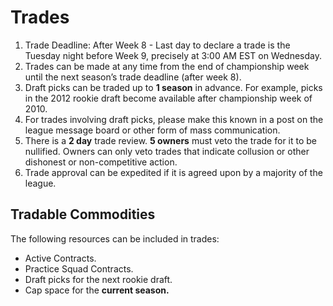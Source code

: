 # Trades

1. Trade Deadline: After Week 8 - Last day to declare a trade is the Tuesday night before Week 9, precisely at 3:00 AM EST on Wednesday.
2. Trades can be made at any time from the end of championship week until the next season’s trade deadline (after week 8).
3. Draft picks can be traded up to **1 season** in advance. For example, picks in the 2012 rookie draft become available after championship week of 2010.
4. For trades involving draft picks, please make this known in a post on the league message board or other form of mass communication.
5. There is a **2 day** trade review. **5 owners** must veto the trade for it to be nullified.  Owners can only veto trades that indicate collusion or other dishonest or non-competitive action.
6. Trade approval can be expedited if it is agreed upon by a majority of the league.

## Tradable Commodities

The following resources can be included in trades:

* Active Contracts.
* Practice Squad Contracts.
* Draft picks for the next rookie draft.
* Cap space for the **current season.**
 
